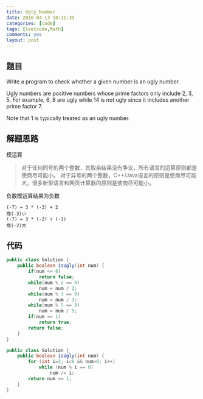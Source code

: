 ```yaml
---
title: Ugly_Number
date: 2016-04-13 10:11:39
categories: [code]
tags: [leetcode,Math]
comments: yes
layout: post
---
```


## 题目

Write a program to check whether a given number is an ugly number.

Ugly numbers are positive numbers whose prime factors only include 2, 3, 5. For example, 6, 8 are ugly while 14 is not ugly since it includes another prime factor 7.

Note that 1 is typically treated as an ugly number.

## 解题思路

模运算

> 对于任何同号的两个整数，其取余结果没有争议，所有语言的运算原则都是使商尽可能小。
> 对于异号的两个整数，C++/Java语言的原则是使商尽可能大，很多新型语言和网页计算器的原则是使商尽可能小。

负数模运算结果为负数

```
(-7) = 3 * (-3) + 2
商(-3)小
(-7) = 3 * (-2) + (-1)
商(-2)大
```

## 代码

```java
public class Solution {
    public boolean isUgly(int num) {
        if(num <= 0)
            return false;
        while(num % 2 == 0)
            num = num / 2;
        while(num % 3 == 0)
            num = num / 3;
        while(num % 5 == 0)
            num = num / 5;
        if(num == 1)
            return true;
        return false;
    }
}
```

```java
public class Solution {
    public boolean isUgly(int num) {
        for (int i=2; i<6 && num>0; i++)
            while (num % i == 0)
                num /= i;
        return num == 1;
    }
}
```